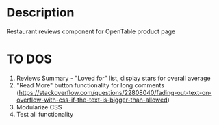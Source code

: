 # Description
Restaurant reviews component for OpenTable product page

# TO DOS
  1. Reviews Summary - "Loved for" list, display stars for overall average
  2. "Read More" button functionality for long comments    (https://stackoverflow.com/questions/22808040/fading-out-text-on-overflow-with-css-if-the-text-is-bigger-than-allowed)
  3. Modularize CSS
  4. Test all functionality